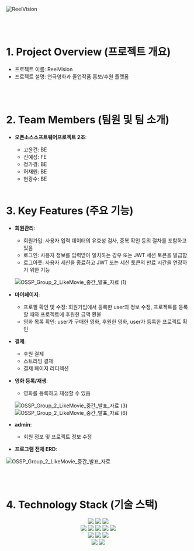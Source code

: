 ![ReelVision](https://github.com/user-attachments/assets/148ddd24-061a-4791-a571-06c624f01f31)

<br/>
<br/>

# 1. Project Overview (프로젝트 개요)

- 프로젝트 이름: ReelVision
- 프로젝트 설명: 연극영화과 졸업작품 홍보/후원 플랫폼

<br/>
<br/>

# 2. Team Members (팀원 및 팀 소개)

- **오픈소스소프트웨어프로젝트 2조**:

  - 고윤건: BE
  - 신예성: FE
  - 정가경: BE
  - 허재원: BE
  - 현광수: BE
    <br/>
    <br/>

# 3. Key Features (주요 기능)

- **회원관리**:

  - 회원가입: 사용자 입력 데이터의 유효성 검사, 중복 확인 등의 절차를 포함하고 있음
  - 로그인: 사용자 정보를 입력받아 일치하는 경우 또는 JWT 세션 토큰을 발급함
  - 로그아웃: 사용자 세션을 종료하고 JWT 또는 세션 토큰의 만료 시간을 연장하기 위한 기능

  ![OSSP_Group_2_LikeMovie_중간_발표_자료 (1)](https://github.com/user-attachments/assets/2cea2e1e-a0b3-44d1-9e71-618d8aa29a28)

- **마이페이지**:

  - 프로필 확인 및 수정: 회원가입에서 등록한 user의 정보 수정, 프로젝트를 등록할 때와 프로젝트에 후원한 금액 환불
  - 영화 목록 확인: user가 구매한 영화, 후원한 영화, user가 등록한 프로젝트 확인

- **결제**:

  - 후원 결제
  - 스트리밍 결제
  - 결제 페이지 리디렉션

- **영화 등록/재생**:

  - 영화를 등록하고 재생할 수 있음

  ![OSSP_Group_2_LikeMovie_중간_발표_자료 (3)](https://github.com/user-attachments/assets/d70db255-fa4e-4ef2-a26b-e18f8150c567)
  ![OSSP_Group_2_LikeMovie_중간_발표_자료 (6)](https://github.com/user-attachments/assets/e966ea32-af49-4aa1-b282-0e6e5218c06a)

- **admin**:

  - 회원 정보 및 프로젝트 정보 수정

- **프로그램 전체 ERD**:

![OSSP_Group_2_LikeMovie_중간_발표_자료](https://github.com/user-attachments/assets/37ec3ea9-cb9e-4b7c-83a1-eba1644a772b)

<br/>
<br/>

# 4. Technology Stack (기술 스택)
<div align=center> 
  <img src="https://img.shields.io/badge/python-3776AB?style=for-the-badge&logo=python&logoColor=white"> 
  <img src="https://img.shields.io/badge/django-092E20?style=for-the-badge&logo=django&logoColor=white"> 
  <img src="https://img.shields.io/badge/pycharm-000000?style=for-the-badge&logo=pycharm&logoColor=white">
  <br>
  
  <img src="https://img.shields.io/badge/html5-E34F26?style=for-the-badge&logo=html5&logoColor=white"> 
  <img src="https://img.shields.io/badge/css-1572B6?style=for-the-badge&logo=css3&logoColor=white"> 
  <img src="https://img.shields.io/badge/javascript-F7DF1E?style=for-the-badge&logo=javascript&logoColor=black"> 
    <img src="https://img.shields.io/badge/vue.js-4FC08D?style=for-the-badge&logo=vue.js&logoColor=white"> 
 <img src="https://img.shields.io/badge/figma-F24E1E?style=for-the-badge&logo=figma&logoColor=white">
  <br>
  
  <img src="https://img.shields.io/badge/mongoDB-47A248?style=for-the-badge&logo=MongoDB&logoColor=white">
  <img src="https://img.shields.io/badge/mongoose-880000?style=for-the-badge&logo=mongoose&logoColor=white">
  <img src="https://img.shields.io/badge/amazone s3-569A31?style=for-the-badge&logo=amazone s3&logoColor=white">
  
  <br>
  
  <img src="https://img.shields.io/badge/github-181717?style=for-the-badge&logo=github&logoColor=white">
  <img src="https://img.shields.io/badge/git-F05032?style=for-the-badge&logo=git&logoColor=white">
  <br>
</div>

<br/>
